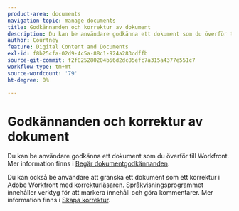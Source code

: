 ```yaml
---
product-area: documents
navigation-topic: manage-documents
title: Godkännanden och korrektur av dokument
description: Du kan be användare godkänna ett dokument som du överför till Workfront. Mer information finns i Begär dokumentgodkännanden.
author: Courtney
feature: Digital Content and Documents
exl-id: f8b25cfa-02d9-4c5a-88c1-924a283cdffb
source-git-commit: f2f825280204b56d2dc85efc7a315a4377e551c7
workflow-type: tm+mt
source-wordcount: '79'
ht-degree: 0%

---
```


# Godkännanden och korrektur av dokument

Du kan be användare godkänna ett dokument som du överför till Workfront. Mer information finns i [Begär dokumentgodkännanden](../../review-and-approve-work/manage-approvals/request-document-approvals.md).

Du kan också be användare att granska ett dokument som ett korrektur i Adobe Workfront med korrekturläsaren. Språkvisningsprogrammet innehåller verktyg för att markera innehåll och göra kommentarer. Mer information finns i [Skapa korrektur](../../review-and-approve-work/proofing/creating-proofs-within-workfront/create-proofs--in-wf.md).
